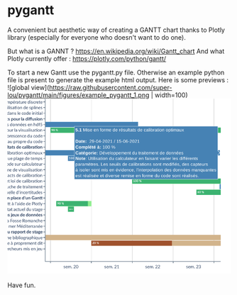 # pygantt
A convenient but aesthetic way of creating a GANTT chart thanks to Plotly library (especially for everyone who doesn't want to do one).

But what is a GANNT ? https://en.wikipedia.org/wiki/Gantt_chart
And what Plotly currently offer : https://plotly.com/python/gantt/

To start a new Gantt use the pygantt.py file. Otherwise an example python file is present to generate the example html output.
Here is some previews :
![global view](https://raw.githubusercontent.com/super-lou/pygantt/main/figures/example_pygantt_1.png | width=100)
![zoom view of hover info](https://raw.githubusercontent.com/super-lou/pygantt/main/figures/example_pygantt_2.png)

Have fun.
